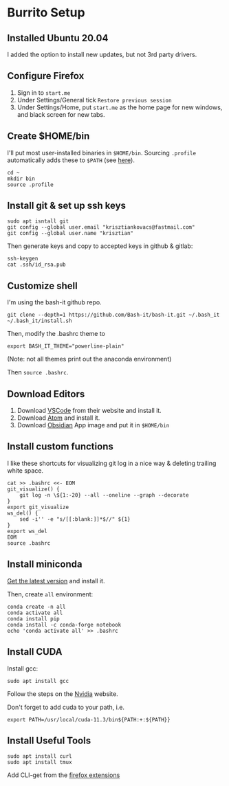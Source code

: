 # Burrito Setup

## Installed Ubuntu 20.04

I added the option to install new updates, but not 3rd party drivers.

## Configure Firefox

1. Sign in to `start.me`
1. Under Settings/General tick `Restore previous session`
1. Under Settings/Home, put `start.me` as the home page for new windows, and black screen for new tabs.

## Create $HOME/bin

I'll put most user-installed binaries in `$HOME/bin`. Sourcing `.profile` automatically adds these to `$PATH` (see [here](https://askubuntu.com/questions/402353/how-to-add-home-username-bin-to-path)).

```
cd ~
mkdir bin
source .profile
```


## Install git & set up ssh keys

```
sudo apt isntall git
git config --global user.email "krisztiankovacs@fastmail.com"
git config --global user.name "krisztian"
```

Then generate keys and copy to accepted keys in github & gitlab:

```
ssh-keygen
cat .ssh/id_rsa.pub
```

## Customize shell

I'm using the bash-it github repo.

```
git clone --depth=1 https://github.com/Bash-it/bash-it.git ~/.bash_it
~/.bash_it/install.sh
```
Then, modify the .bashrc theme to
```
export BASH_IT_THEME="powerline-plain"
```
(Note: not all themes print out the anaconda environment)

Then `source .bashrc`.

## Download Editors

1. Download [VSCode](https://code.visualstudio.com/) from their website and install it.
1. Download [Atom](https://atom.io/download/deb) and install it.
1. Download [Obsidian](https://obsidian.md/) App image and put it in `$HOME/bin`

## Install custom functions

I like these shortcuts for visualizing git log in a nice way & deleting trailing white space.
```
cat >> .bashrc <<- EOM
git_visualize() {
    git log -n \${1:-20} --all --oneline --graph --decorate
}
export git_visualize
ws_del() {
    sed -i'' -e "s/[[:blank:]]*$//" ${1}
}
export ws_del
EOM
source .bashrc
```

## Install miniconda

[Get the latest version](https://docs.conda.io/en/latest/miniconda.html) and install it.

Then, create `all` environment:

```
conda create -n all
conda activate all
conda install pip
conda install -c conda-forge notebook   
echo 'conda activate all' >> .bashrc
```

## Install CUDA

Install gcc:    

```
sudo apt install gcc
``` 

Follow the steps on the [Nvidia](https://developer.nvidia.com/cuda-downloads?target_os=Linux&target_arch=x86_64&=Ubuntu&target_version=20.04&target_type=deb_network) website.

Don't forget to add cuda to your path, i.e.

```
export PATH=/usr/local/cuda-11.3/bin${PATH:+:${PATH}}
```

## Install Useful Tools

```
sudo apt install curl
sudo apt install tmux
```

Add CLI-get from the [firefox extensions](https://addons.mozilla.org/en-GB/firefox/addon/cliget/)